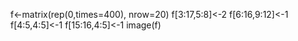 
f<-matrix(rep(0,times=400), nrow=20)
f[3:17,5:8]<-2
f[6:16,9:12]<-1
f[4:5,4:5]<-1
f[15:16,4:5]<-1
image(f)

